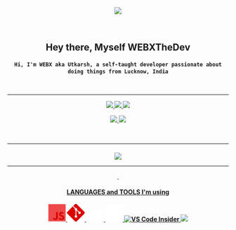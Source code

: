 
<div align="center">
  <img src="https://i.imgur.com/W4UpocQ.png">
  
  &nbsp;
<h2> Hey there, Myself <strong>WEBXTheDev</h2>

    Hi, I'm WEBX aka Utkarsh, a self-taught developer passionate about doing things from Lucknow, India
    
&nbsp;
<hr>

  <p align="center">
    <a href="https://github.com/WEBXTheDev/">
        <img src="https://github-readme-stats.vercel.app/api?username=WEBXTheDev&hide=issues,prs&count_private=true&show_owner=true&show_icons=true&bg_color=0d1117&title_color=ffffff&text_color=ffffff&icon_color=FF0000&hide_border=true/" />
    </a>
    <a href="https://github.com/WEBXTheDev/">
        <img src="https://github-readme-stats.vercel.app/api/top-langs/?username=WEBXTheDev&layout=compact&card_width=445&bg_color=0d1117&title_color=ffffff&text_color=ffffff&icon_color=FF4D4D&hide_border=true/" />
    </a>
    <a href="https://github.com/WEBXTheDev/">
        <img src="https://github-readme-streak-stats.herokuapp.com?user=WEBXTHEDEV&hide_border=true&background=0D1117&currStreakLabel=FF0000&sideLabels=FFFFFF&currStreakNum=FFFFFF&dates=FFFFFF&sideNums=FFFFFF&fire=FF0000&ring=FF2626&stroke=FFFFFF)](https://git.io/streak-stats" />
    </a></p>
    <p align="center">
    <a href="https://github.com/WEBXTheDev/ZenorZ/">
        <img src="https://github-readme-stats.vercel.app/api/pin/?username=WEBXTheDev&repo=ZenorZ&bg_color=0d1117&title_color=FF0000&text_color=8b949e&icon_color=FF4D4D&hide_border=true/" />
    </a>
    <a href="https://github.com/WEBXTheDev/WEBXTheDev/">
        <img src="https://github-readme-stats.vercel.app/api/pin/?username=WEBXTheDev&repo=WEBXTheDev&bg_color=0d1117&title_color=FF0000&text_color=8b949e&icon_color=FF4D4D&hide_border=true/" />
      </a>    
</p>

&nbsp;<hr>
  
  <a href="https://discor.gg"><img align="middle" src="https://discord.c99.nl/widget/theme-4/710336522196353045.png">
      <hr>
      &nbsp;
<div align="center">
<h4>  <b>LANGUAGES</b> and <b>TOOLS</b> I'm using  </h4>
 <a href="https://developer.mozilla.org/en-US/docs/Web/JavaScript" target="_blank"> <img src="./images/javascript.png" width="40" height="40"/> </a>
<a href="https://git-scm.com/" target="_blank"> <img src="./images/git.png" width="40" height="40"/> </a>
<a href=""> <img src= "./images/html.png" width=40px > </a>
<a href=""> <img src= "./images/typescript.png" width=40px > </a>
<a href="https://code.visualstudio.com/insiders/"><img src="https://cdn.discordapp.com/emojis/754345273328664676.gif?v=1" alt="VS Code Insider" width="35px"> </a>
<a href="https://discord.js.org/#/"><img src="https://jasonhaxstuff.gallerycdn.vsassets.io/extensions/jasonhaxstuff/discord-js-tools/0.0.3/1530824658924/Microsoft.VisualStudio.Services.Icons.Default" width="35px"></a>
  
  </div>
